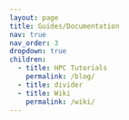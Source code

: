 ```yaml
---
layout: page
title: Guides/Documentation
nav: true
nav_order: 3
dropdown: true
children:
  - title: HPC Tutorials
    permalink: /blog/
  - title: divider
  - title: Wiki
    permalink: /wiki/
---
```

